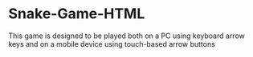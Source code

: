 # Snake-Game-HTML
This game is designed to be played both on a PC using keyboard arrow keys and on a mobile device using touch-based arrow buttons

